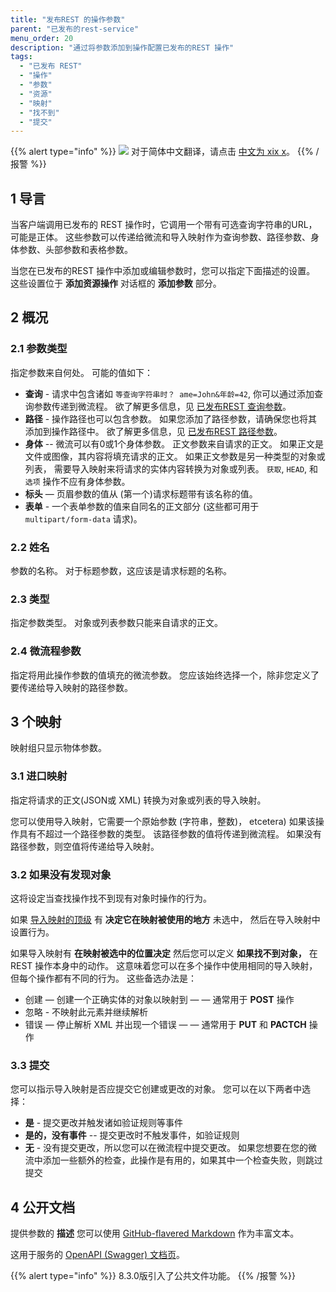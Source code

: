 ```yaml
---
title: "发布REST 的操作参数"
parent: "已发布的rest-service"
menu_order: 20
description: "通过将参数添加到操作配置已发布的REST 操作"
tags:
  - "已发布 REST"
  - "操作"
  - "参数"
  - "资源"
  - "映射"
  - "找不到"
  - "提交"
---
```


{{% alert type="info" %}}
<img src="attachments/chinese-translation/china.png" style="display: inline-block; margin: 0" /> 对于简体中文翻译，请点击 [中文为 xix x](https://cdn.mendix.tencent-cloud.com/documentation/refguide8/published-rest-operation-parameter.pdf)。
{{% /报警 %}}

## 1 导言

当客户端调用已发布的 REST 操作时，它调用一个带有可选查询字符串的URL，可能是正体。 这些参数可以传递给微流和导入映射作为查询参数、路径参数、身体参数、头部参数和表格参数。

当您在已发布的REST 操作中添加或编辑参数时，您可以指定下面描述的设置。 这些设置位于 **添加资源操作** 对话框的 **添加参数** 部分。

## 2 概况

### 2.1 参数类型

指定参数来自何处。 可能的值如下：

* **查询** - 请求中包含诸如 `等查询字符串时？ ame=John&年龄=42`, 你可以通过添加查询参数传递到微流程。 欲了解更多信息，见 [已发布REST 查询参数](published-rest-query-parameters)。
* **路径** - 操作路径也可以包含参数。 如果您添加了路径参数，请确保您也将其添加到操作路径中。 欲了解更多信息，见 [已发布REST 路径参数](published-rest-path-parameters)。
* **身体** -- 微流可以有0或1个身体参数。 正文参数来自请求的正文。 如果正文是文件或图像，其内容将填充请求的正文。 如果正文参数是另一种类型的对象或列表， 需要导入映射来将请求的实体内容转换为对象或列表。 `获取`, `HEAD`, 和 `选项` 操作不应有身体参数。
* **标头** — 页眉参数的值从 (第一个)请求标题带有该名称的值。
* **表单** - 一个表单参数的值来自同名的正文部分 (这些都可用于 `multipart/form-data` 请求)。

### 2.2 姓名

参数的名称。 对于标题参数，这应该是请求标题的名称。

### 2.3 类型

指定参数类型。 对象或列表参数只能来自请求的正文。

### 2.4 微流程参数

指定将用此操作参数的值填充的微流参数。 您应该始终选择一个，除非您定义了要传递给导入映射的路径参数。

## 3 个映射

映射组只显示物体参数。

### 3.1 进口映射

指定将请求的正文(JSON或 XML) 转换为对象或列表的导入映射。

您可以使用导入映射，它需要一个原始参数 (字符串，整数)， etcetera) 如果该操作具有不超过一个路径参数的类型。 该路径参数的值将传递到微流程。 如果没有路径参数，则空值将传递给导入映射。

### 3.2 如果没有发现对象

这将设定当查找操作找不到现有对象时操作的行为。

如果 [导入映射的顶级](import-mappings) 有 **决定它在映射被使用的地方** 未选中， 然后在导入映射中设置行为。

如果导入映射有 **在映射被选中的位置决定** 然后您可以定义 **如果找不到对象，** 在REST 操作本身中的动作。 这意味着您可以在多个操作中使用相同的导入映射，但每个操作都有不同的行为。 这些备选办法是：

* 创建 — 创建一个正确实体的对象以映射到 — — 通常用于 **POST** 操作
* 忽略 - 不映射此元素并继续解析
* 错误 — 停止解析 XML 并出现一个错误 — — 通常用于 **PUT** 和 **PACTCH** 操作

### 3.3 提交

您可以指示导入映射是否应提交它创建或更改的对象。 您可以在以下两者中选择：

* **是** - 提交更改并触发诸如验证规则等事件
* **是的，没有事件** -- 提交更改时不触发事件，如验证规则
* **无** - 没有提交更改，所以您可以在微流程中提交更改。 如果您想要在您的微流中添加一些额外的检查，此操作是有用的，如果其中一个检查失败，则跳过提交

## 4 公开文档

提供参数的 **描述** 您可以使用 [GitHub-flavered Markdown](gfm-syntax) 作为丰富文本。

这用于服务的 [OpenAPI (Swagger) 文档页](published-rest-services#interactive-documentation)。

{{% alert type="info" %}}
8.3.0版引入了公共文件功能。
{{% /报警 %}}



